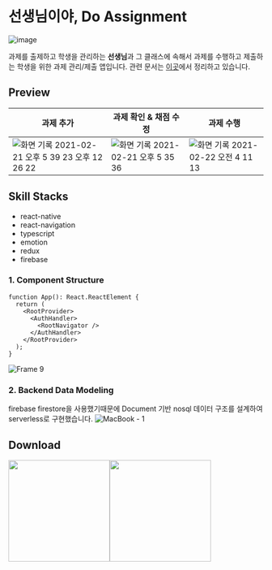 # 선생님이야, Do Assignment

![image](https://user-images.githubusercontent.com/31176502/108742602-337a1c80-757b-11eb-8613-c2c53f94e404.png)

과제를 출제하고 학생을 관리하는 **선생님**과 그 클래스에 속해서 과제를 수행하고 제출하는 학생을 위한 과제 관리/제출 앱입니다.
관련 문서는 [이곳](https://www.notion.so/4e8c7266fa294cf3bb6ff76f9019495c)에서 정리하고 있습니다.

## Preview

| 과제 추가                                                                                                                                                           | 과제 확인 & 채점 수정                                                                                                                               | 과제 수행                                                                                                                                            |
| ------------------------------------------------------------------------------------------------------------------------------------------------------------------- | --------------------------------------------------------------------------------------------------------------------------------------------------- | ---------------------------------------------------------------------------------------------------------------------------------------------------- |
| ![화면 기록 2021-02-21 오후 5 39 23 오후 12 26 22](https://user-images.githubusercontent.com/31176502/109502478-6329a700-7adc-11eb-88d3-c32afd002fd3.gif) | ![화면 기록 2021-02-21 오후 5 35 36](https://user-images.githubusercontent.com/31176502/109502453-5b6a0280-7adc-11eb-9a80-3808e5c265b8.gif) | ![화면 기록 2021-02-22 오전 4 11 13](https://user-images.githubusercontent.com/31176502/109502490-6886f180-7adc-11eb-8ec5-7c47fb87eaac.gif) |

## Skill Stacks

- react-native
- react-navigation
- typescript
- emotion
- redux
- firebase

### 1. Component Structure

```
function App(): React.ReactElement {
  return (
    <RootProvider>
      <AuthHandler>
        <RootNavigator />
      </AuthHandler>
    </RootProvider>
  );
}
```

![Frame 9](https://user-images.githubusercontent.com/31176502/109785263-4e215500-7c4f-11eb-831b-c1b19478e461.png)

### 2. Backend Data Modeling

firebase firestore을 사용했기때문에 Document 기반 nosql 데이터 구조를 설계하여 serverless로 구현했습니다.
![MacBook - 1](https://user-images.githubusercontent.com/31176502/109785862-e9b2c580-7c4f-11eb-95d2-3b5534e120e6.png)

## Download

<a href="https://apps.apple.com/kr/app/%EC%84%A0%EC%83%9D%EB%8B%98%EC%9D%B4%EC%95%BC/id1545616526#"><img src="https://user-images.githubusercontent.com/27461460/77502559-8c8a8d80-6e9e-11ea-9f8e-0f58c704eed6.png" width="200"/></a><a href="https://play.google.com/store/apps/details?id=com.zazu.doassignment"><img src="https://user-images.githubusercontent.com/27461460/77502571-90b6ab00-6e9e-11ea-9e93-235a319ebb41.png" width="200"/></a>
